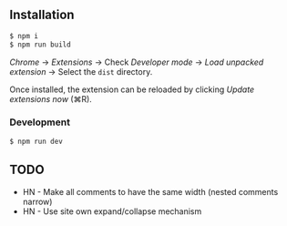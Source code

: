 ## Installation

```bash
$ npm i
$ npm run build
```

_Chrome_ → _Extensions_ → Check _Developer mode_ → _Load unpacked extension_ → Select the `dist` directory.

Once installed, the extension can be reloaded by clicking _Update extensions now_ (⌘R).

### Development

```bash
$ npm run dev
```

## TODO

- HN - Make all comments to have the same width (nested comments narrow)
- HN - Use site own expand/collapse mechanism
